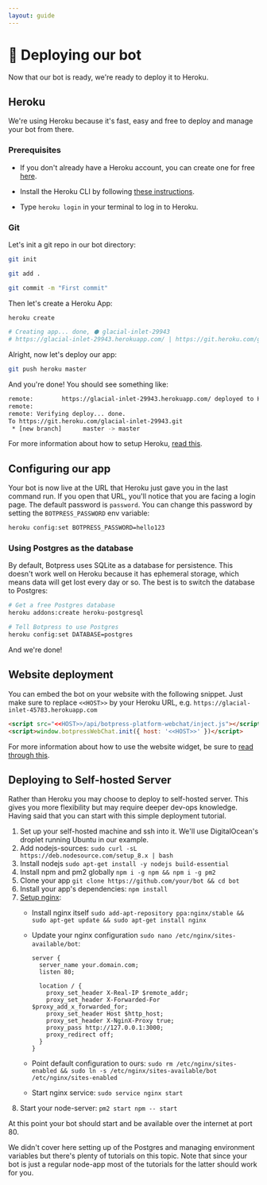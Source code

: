 ```yaml
---
layout: guide
---
```


# 🚀 Deploying our bot

Now that our bot is ready, we're ready to deploy it to Heroku.

## Heroku

We're using Heroku because it's fast, easy and free to deploy and manage your bot from there.

### Prerequisites

- If you don't already have a Heroku account, you can create one for free [here](https://signup.heroku.com).

- Install the Heroku CLI by following [these instructions](https://devcenter.heroku.com/articles/heroku-cli).

- Type `heroku login` in your terminal to log in to Heroku.

### Git

Let's init a git repo in our bot directory:

```bash
git init

git add .

git commit -m "First commit"
```

Then let's create a Heroku App:

```bash
heroku create

# Creating app... done, ⬢ glacial-inlet-29943
# https://glacial-inlet-29943.herokuapp.com/ | https://git.heroku.com/glacial-inlet-29943.git
```

Alright, now let's deploy our app:

```bash
git push heroku master
```

And you're done! You should see something like:

```bash
remote:        https://glacial-inlet-29943.herokuapp.com/ deployed to Heroku
remote:
remote: Verifying deploy... done.
To https://git.heroku.com/glacial-inlet-29943.git
 * [new branch]      master -> master
```

For more information about how to setup Heroku, [read this](https://devcenter.heroku.com/articles/git).

## Configuring our app

Your bot is now live at the URL that Heroku just gave you in the last command run. If you open that URL, you'll notice that you are facing a login page. The default password is `password`. You can change this password by setting the `BOTPRESS_PASSWORD` env variable:

```bash
heroku config:set BOTPRESS_PASSWORD=hello123
```

### Using Postgres as the database

By default, Botpress uses SQLite as a database for persistence. This doesn't work well on Heroku because it has ephemeral storage, which means data will get lost every day or so. The best is to switch the database to Postgres:

```bash
# Get a free Postgres database
heroku addons:create heroku-postgresql

# Tell Botpress to use Postgres
heroku config:set DATABASE=postgres
```

And we're done!

## Website deployment

You can embed the bot on your website with the following snippet. Just make sure to replace `<<HOST>>` by your Heroku URL, e.g. `https://glacial-inlet-45783.herokuapp.com`

```html
<script src="<<HOST>>/api/botpress-platform-webchat/inject.js"></script>
<script>window.botpressWebChat.init({ host: '<<HOST>>' })</script>
```


For more information about how to use the website widget, be sure to [read through this](https://github.com/botpress/botpress/tree/master/packages/channels/botpress-channel-web).

## Deploying to Self-hosted Server

Rather than Heroku you may choose to deploy to self-hosted server. This gives you more flexibility but may require deeper dev-ops knowledge. Having said that you can start with this simple deployment tutorial.

1. Set up your self-hosted machine and ssh into it. We'll use DigitalOcean's droplet running Ubuntu in our example. 
2. Add nodejs-sources: `sudo curl -sL https://deb.nodesource.com/setup_8.x | bash`
3. Install nodejs `sudo apt-get install -y nodejs build-essential`
4. Install npm and pm2 globally `npm i -g npm && npm i -g pm2`
5. Clone your app `git clone https://github.com/your/bot && cd bot`
6. Install your app's dependencies: `npm install`
7. [Setup nginx](https://doesnotscale.com/deploying-node-js-with-pm2-and-nginx/):
    * Install nginx itself `sudo add-apt-repository ppa:nginx/stable && sudo apt-get update && sudo apt-get install nginx`
    * Update your nginx configuration `sudo nano /etc/nginx/sites-available/bot`:

      ```
      server {
        server_name your.domain.com;
        listen 80;
      
        location / {
          proxy_set_header X-Real-IP $remote_addr;
          proxy_set_header X-Forwarded-For $proxy_add_x_forwarded_for;
          proxy_set_header Host $http_host;
          proxy_set_header X-NginX-Proxy true;
          proxy_pass http://127.0.0.1:3000;
          proxy_redirect off;
        }
      }
      ```

    * Point default configuration to ours: `sudo rm /etc/nginx/sites-enabled && sudo ln -s /etc/nginx/sites-available/bot /etc/nginx/sites-enabled`
    * Start nginx service: `sudo service nginx start`
8. Start your node-server: `pm2 start npm -- start`

At this point your bot should start and be available over the internet at port 80.

We didn't cover here setting up of the Postgres and managing environment variables but there's plenty of tutorials on this topic.  Note that since your bot is just a regular node-app most of the tutorials for the latter should work for you.
